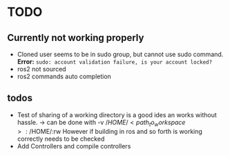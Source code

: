 # TODO

## Currently **not working** properly
* Cloned user seems to be in sudo group, but cannot use sudo command.
**Error:** `sudo: account validation failure, is your account locked?`
* ros2 not sourced
* ros2 commands auto completion

## todos
* Test of sharing of a working directory is a good ides an works without hassle.
 -> can be done with -v /$HOME/<path_to_workspace>:/$HOME/<workspace>:rw 
 However if building in ros and so forth is working correctly needs to be checked
* Add Controllers and compile controllers
